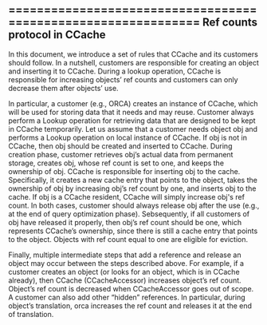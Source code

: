 ==============================================================
Ref counts protocol in CCache
--------------------------------------------------------------

In this document, we introduce a set of rules that CCache and its customers should follow. In a nutshell, customers are responsible for creating an object and inserting it to CCache. During a lookup operation, CCache is responsible for increasing objects’ ref counts and customers can only decrease them after objects’ use. 

In particular, a customer (e.g., ORCA) creates an instance of CCache, which will be used for storing data that it needs and may reuse. Customer always perform a Lookup operation for retrieving data that are designed to be kept in CCache temporarily. Let us assume that a customer needs object obj and performs a Lookup operation on local instance of CCache. If obj is not in CCache, then obj should be created and inserted to CCache. During creation phase, customer retrieves obj’s actual data from permanent storage, creates obj, whose ref count is set to one, and keeps the ownership of obj. CCache is responsible for inserting obj to the cache. Specifically, it creates a new cache entry that points to the object, takes the ownership of obj by increasing obj’s ref count by one, and inserts obj to the cache. If obj is a CCache resident, CCache will simply increase obj's ref count. In both cases, customer should always release obj after the use (e.g., at the end of query optimization phase). Sebsequently, if all customers of obj have released it properly, then obj’s ref count should be one, which represents CCache’s ownership, since there is still a cache entry that points to the object. Objects with ref count equal to one are eligible for eviction. 

Finally, multiple intermediate steps that add a reference and release an object may occur between the steps described above. For example, if a customer creates an object (or looks for an object, which is in CCache already), then CCache (CCacheAccessor) increases object’s ref count. Object’s ref count is decreased when CCacheAccessor goes out of scope. A customer can also add other “hidden” references. In particular, during object’s translation, orca increases the ref count and releases it at the end of translation. 
